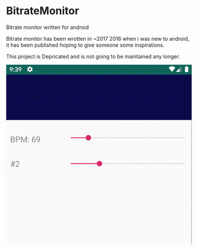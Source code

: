# BitrateMonitor
Bitrate monitor written for android 

Bitrate monitor has been wrotten in ~2017 2016 when i was new to android,
it has been published hoping to give someone some inspirations.

This project is Depricated and is not going to be maintained any longer.
  
  <img src="https://github.com/MohammadJamali/BitrateMonitor/blob/master/BitrateMonitor.gif" />
